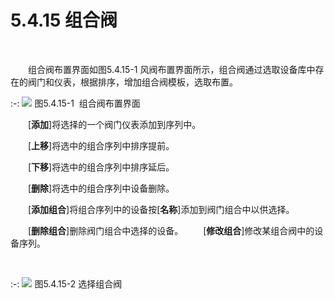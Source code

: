 

# 5.4.15 组合阀
<br/>


&emsp;&emsp;组合阀布置界面如图5.4.15\-1 风阀布置界面所示，组合阀通过选取设备库中存在的阀门和仪表，根据排序，增加组合阀模板，选取布置。
<br/>

:-: ![](images/227.png)
图5.4.15\-1  组合阀布置界面

&emsp;&emsp;\[**添加**\]将选择的一个阀门仪表添加到序列中。

&emsp;&emsp;\[**上移**\]将选中的组合序列中排序提前。

&emsp;&emsp;\[**下移**\]将选中的组合序列中排序延后。

&emsp;&emsp;\[**删除**\]将选中的组合序列中设备删除。

&emsp;&emsp;\[**添加组合**\]将组合序列中的设备按\[**名称**\]添加到阀门组合中以供选择。

&emsp;&emsp;[**删除组合**\]删除阀门组合中选择的设备。
&emsp;&emsp;\[**修改组合**\]修改某组合阀中的设备序列。

<br/>

:-: ![](images/228.png)
图5.4.15\-2 选择组合阀
<br/>
